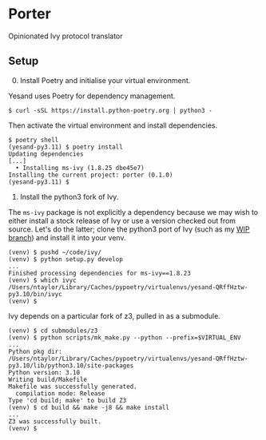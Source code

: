 # Porter

Opinionated Ivy protocol translator

## Setup

0) Install Poetry and initialise your virtual environment.

Yesand uses Poetry for dependency management.

```
$ curl -sSL https://install.python-poetry.org | python3 -
```

Then activate the virtual environment and install dependencies.

```
$ poetry shell
(yesand-py3.11) $ poetry install
Updating dependencies
[...]
  • Installing ms-ivy (1.8.25 dbe45e7)
Installing the current project: porter (0.1.0)
(yesand-py3.11) $
```

1) Install the python3 fork of Ivy.

The `ms-ivy` package is not explicitly a dependency because we may wish to
either install a stock release of Ivy or use a version checked out from source.
Let's do the latter; clone the python3 port of Ivy (such as my [WIP
branch](https://github.com/dijkstracula/ivy/tree/nathan/python3_port)) and
install it into your venv.

```
(venv) $ pushd ~/code/ivy/
(venv) $ python setup.py develop
...
Finished processing dependencies for ms-ivy==1.8.23
(venv) $ which ivyc
/Users/ntaylor/Library/Caches/pypoetry/virtualenvs/yesand-QRffHztw-py3.10/bin/ivyc
(venv) $
```

Ivy depends on a particular fork of z3, pulled in as a submodule.

```
(venv) $ cd submodules/z3
(venv) $ python scripts/mk_make.py --python --prefix=$VIRTUAL_ENV
...
Python pkg dir: /Users/ntaylor/Library/Caches/pypoetry/virtualenvs/yesand-QRffHztw-py3.10/lib/python3.10/site-packages
Python version: 3.10
Writing build/Makefile
Makefile was successfully generated.
  compilation mode: Release
Type 'cd build; make' to build Z3
(venv) $ cd build && make -j8 && make install
...
Z3 was successfully built.
(venv) $
```

